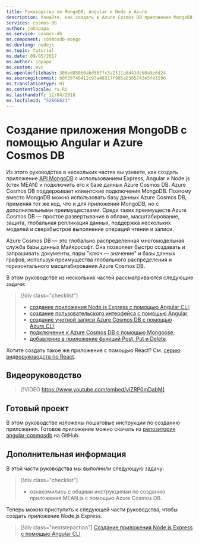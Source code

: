 ```yaml
---
title: Руководство по MongoDB, Angular и Node в Azure
description: Узнайте, как создать в Azure Cosmos DB приложение MongoDB с помощью Angular и Node и тех же API-интерфейсов, которые используются для MongoDB в этой серии руководств с видео.
services: cosmos-db
author: johnpapa
ms.service: cosmos-db
ms.component: cosmosdb-mongo
ms.devlang: nodejs
ms.topic: tutorial
ms.date: 09/05/2017
ms.author: jopapa
ms.custom: mvc
ms.openlocfilehash: 300ed850b0abd567fc3a2111a8d41dcb0a9e6d24
ms.sourcegitcommit: b0f39746412c93a48317f985a8365743e5fe1596
ms.translationtype: HT
ms.contentlocale: ru-RU
ms.lasthandoff: 12/04/2018
ms.locfileid: "52866623"
---
```

# <a name="create-a-mongodb-app-with-angular-and-azure-cosmos-db"></a>Создание приложения MongoDB с помощью Angular и Azure Cosmos DB 

Из этого руководства в нескольких частях вы узнаете, как создать приложение [API MongoDB](mongodb-introduction.md) с использованием Express, Angular и Node.js (стек MEAN) и подключить его к базе данных Azure Cosmos DB. Azure Cosmos DB поддерживает клиентские подключения MongoDB. Поэтому вместо MongoDB можно использовать базу данных Azure Cosmos DB, применяя тот же код, что и для приложений MongoDB, но с дополнительными преимуществами. Среди таких преимуществ Azure Cosmos DB — простое развертывание в облаке, масштабирование, защита, глобальная репликация данных, поддержка нескольких моделей и сверхбыстрое выполнение операций чтения и записи. 

Azure Cosmos DB — это глобально распределенная многомодельная служба базы данных Майкрософт. Она позволяет быстро создавать и запрашивать документы, пары "ключ — значение" и базы данных графов, используя преимущества глобального распределения и горизонтального масштабирования Azure Cosmos DB. 

В этом руководстве из нескольких частей рассматриваются следующие задачи:

> [!div class="checklist"]
> * [создание приложения Node.js Express с помощью Angular CLI](tutorial-develop-mongodb-nodejs-part2.md);
> * [создание пользовательского интерфейса с помощью Angular](tutorial-develop-mongodb-nodejs-part3.md);
> * [создание учетной записи Azure Cosmos DB с помощью Azure CLI](tutorial-develop-mongodb-nodejs-part4.md); 
> * [подключение к Azure Cosmos DB с помощью Mongoose](tutorial-develop-mongodb-nodejs-part5.md);
> * [добавление в приложение функций Post, Put и Delete](tutorial-develop-mongodb-nodejs-part6.md).

Хотите создать такое же приложение с помощью React? См. [серию видеоруководств по React](tutorial-develop-mongodb-react.md).

## <a name="video-walkthrough"></a>Видеоруководство

> [!VIDEO https://www.youtube.com/embed/vlZRP0mDabM]

## <a name="finished-project"></a>Готовый проект 

В этом руководстве изложены пошаговые инструкции по созданию приложения. Готовое приложение можно скачать из [репозитория angular-cosmosdb](https://github.com/Azure-Samples/angular-cosmosdb) на GitHub.

## <a name="next-steps"></a>Дополнительная информация

В этой части руководства мы выполнили следующую задачу:

> [!div class="checklist"]
> * ознакомились с общими инструкциями по созданию приложения MEAN.js с помощью Azure Cosmos DB. 

Теперь можно приступить к следующей части руководства, чтобы создать приложение Node.js Express.

> [!div class="nextstepaction"]
> [Создание приложения Node.js Express с помощью Angular CLI](tutorial-develop-mongodb-nodejs-part2.md)
